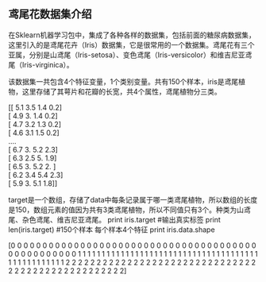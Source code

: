 

## 鸢尾花数据集介绍
在Sklearn机器学习包中，集成了各种各样的数据集，包括前面的糖尿病数据集，这里引入的是鸢尾花卉（Iris）数据集，它是很常用的一个数据集。鸢尾花有三个亚属，分别是山鸢尾（Iris-setosa）、变色鸢尾（Iris-versicolor）和维吉尼亚鸢尾（Iris-virginica）。

该数据集一共包含4个特征变量，1个类别变量。共有150个样本，iris是鸢尾植物，这里存储了其萼片和花瓣的长宽，共4个属性，鸢尾植物分三类。

[[ 5.1  3.5  1.4  0.2]  
 [ 4.9  3.   1.4  0.2]  
 [ 4.7  3.2  1.3  0.2]  
 [ 4.6  3.1  1.5  0.2]  
 ....  
 [ 6.7  3.   5.2  2.3]  
 [ 6.3  2.5  5.   1.9]  
 [ 6.5  3.   5.2  2. ]  
 [ 6.2  3.4  5.4  2.3]  
 [ 5.9  3.   5.1  1.8]]  
 
target是一个数组，存储了data中每条记录属于哪一类鸢尾植物，所以数组的长度是150，数组元素的值因为共有3类鸢尾植物，所以不同值只有3个。种类为山鸢尾、杂色鸢尾、维吉尼亚鸢尾。
print iris.target          #输出真实标签
print len(iris.target)      #150个样本 每个样本4个特征
print iris.data.shape  

[0 0 0 0 0 0 0 0 0 0 0 0 0 0 0 0 0 0 0 0 0 0 0 0 0 0 0 0 0 0 0 0 0 0 0 0 0
 0 0 0 0 0 0 0 0 0 0 0 0 0 1 1 1 1 1 1 1 1 1 1 1 1 1 1 1 1 1 1 1 1 1 1 1 1
 1 1 1 1 1 1 1 1 1 1 1 1 1 1 1 1 1 1 1 1 1 1 1 1 1 1 2 2 2 2 2 2 2 2 2 2 2
 2 2 2 2 2 2 2 2 2 2 2 2 2 2 2 2 2 2 2 2 2 2 2 2 2 2 2 2 2 2 2 2 2 2 2 2 2
 2 2]
 
 
 
